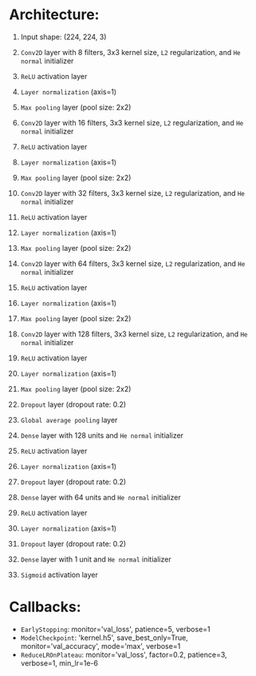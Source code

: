 # Architecture:

1. Input shape: (224, 224, 3)
2. `Conv2D` layer with 8 filters, 3x3 kernel size, `L2` regularization, and `He normal` initializer
3. `ReLU` activation layer
4. `Layer normalization` (axis=1)
5. `Max pooling` layer (pool size: 2x2)

6. `Conv2D` layer with 16 filters, 3x3 kernel size, `L2` regularization, and `He normal` initializer
7. `ReLU` activation layer
8. `Layer normalization` (axis=1)
9. `Max pooling` layer (pool size: 2x2)

10. `Conv2D` layer with 32 filters, 3x3 kernel size, `L2` regularization, and `He normal` initializer
11. `ReLU` activation layer
12. `Layer normalization` (axis=1)
13. `Max pooling` layer (pool size: 2x2)

14. `Conv2D` layer with 64 filters, 3x3 kernel size, `L2` regularization, and `He normal` initializer
15. `ReLU` activation layer
16. `Layer normalization` (axis=1)
17. `Max pooling` layer (pool size: 2x2)

18. `Conv2D` layer with 128 filters, 3x3 kernel size, `L2` regularization, and `He normal` initializer
19. `ReLU` activation layer
20. `Layer normalization` (axis=1)
21. `Max pooling` layer (pool size: 2x2)

22. `Dropout` layer (dropout rate: 0.2)
23. `Global average pooling` layer

24. `Dense` layer with 128 units and `He normal` initializer
25. `ReLU` activation layer
26. `Layer normalization` (axis=1)
27. `Dropout` layer (dropout rate: 0.2)

28. `Dense` layer with 64 units and `He normal` initializer
29. `ReLU` activation layer
30. `Layer normalization` (axis=1)
31. `Dropout` layer (dropout rate: 0.2)

32. `Dense` layer with 1 unit and `He normal` initializer
33. `Sigmoid` activation layer

# Callbacks:
- `EarlyStopping`: monitor='val_loss', patience=5, verbose=1
- `ModelCheckpoint`: 'kernel.h5', save_best_only=True, monitor='val_accuracy', mode='max', verbose=1
- `ReduceLROnPlateau`: monitor='val_loss', factor=0.2, patience=3, verbose=1, min_lr=1e-6
